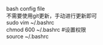 bash config file
</br>
不需要使用git更新，手动进行更新即可
</br>
sudo vim ~/.bashrc 
</br>
chmod 600 ~/.bashrc #设置权限
</br>
source ~/.bashrc
